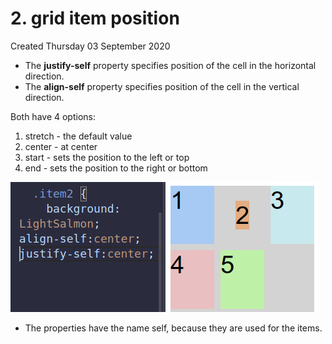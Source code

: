 # 2. grid item position
Created Thursday 03 September 2020

- The **justify-self** property specifies position of the cell in the horizontal direction.
- The **align-self** property specifies position of the cell in the vertical direction.

Both have 4 options:
1. stretch - the default value
2. center - at center
3. start - sets the position to the left or top
4. end - sets the position to the right or bottom

![](/assets/2_grid_item_position-image-1.png)

- The properties have the name self, because they are used for the items.
